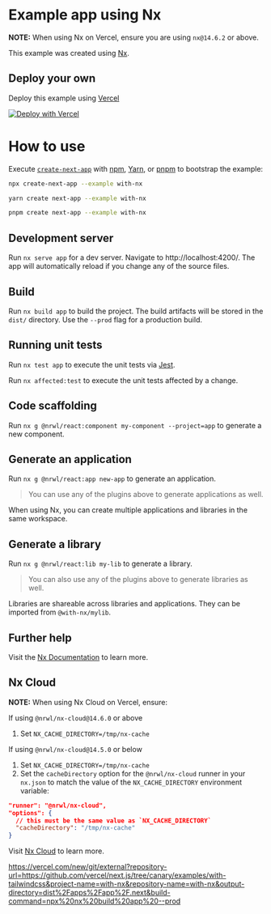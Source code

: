 # Example app using Nx

**NOTE:** When using Nx on Vercel, ensure you are using `nx@14.6.2` or above.

This example was created using [Nx](https://nx.dev).

## Deploy your own

Deploy this example using [Vercel](https://vercel.com?utm_source=github&utm_medium=readme&utm_campaign=next-example)

[![Deploy with Vercel](https://vercel.com/button)](https://vercel.com/new/git/external?repository-url=https://github.com/vercel/next.js/tree/canary/examples/with-nx&project-name=with-nx&repository-name=with-nx&output-directory=dist%2Fapps%2Fapp%2F.next&build-command=npx%20nx%20build%20app%20--prod&ignore-command=npx%20nx-ignore%20app%20)

# How to use

Execute [`create-next-app`](https://github.com/vercel/next.js/tree/canary/packages/create-next-app) with [npm](https://docs.npmjs.com/cli/init), [Yarn](https://yarnpkg.com/lang/en/docs/cli/create/), or [pnpm](https://pnpm.io) to bootstrap the example:

```bash
npx create-next-app --example with-nx
```

```bash
yarn create next-app --example with-nx
```

```bash
pnpm create next-app --example with-nx
```

## Development server

Run `nx serve app` for a dev server. Navigate to http://localhost:4200/. The app will automatically reload if you change any of the source files.

## Build

Run `nx build app` to build the project. The build artifacts will be stored in the `dist/` directory. Use the `--prod` flag for a production build.

## Running unit tests

Run `nx test app` to execute the unit tests via [Jest](https://jestjs.io).

Run `nx affected:test` to execute the unit tests affected by a change.

## Code scaffolding

Run `nx g @nrwl/react:component my-component --project=app` to generate a new component.

## Generate an application

Run `nx g @nrwl/react:app new-app` to generate an application.

> You can use any of the plugins above to generate applications as well.

When using Nx, you can create multiple applications and libraries in the same workspace.

## Generate a library

Run `nx g @nrwl/react:lib my-lib` to generate a library.

> You can also use any of the plugins above to generate libraries as well.

Libraries are shareable across libraries and applications. They can be imported from `@with-nx/mylib`.

## Further help

Visit the [Nx Documentation](https://nx.dev) to learn more.

## Nx Cloud

**NOTE:** When using Nx Cloud on Vercel, ensure:

If using `@nrwl/nx-cloud@14.6.0` or above

1. Set `NX_CACHE_DIRECTORY=/tmp/nx-cache`

If using `@nrwl/nx-cloud@14.5.0` or below

1. Set `NX_CACHE_DIRECTORY=/tmp/nx-cache`
2. Set the `cacheDirectory` option for the `@nrwl/nx-cloud` runner in your `nx.json` to match the value of the `NX_CACHE_DIRECTORY` environment variable:

```json
"runner": "@nrwl/nx-cloud",
"options": {
  // this must be the same value as `NX_CACHE_DIRECTORY`
  "cacheDirectory": "/tmp/nx-cache"
}
```

Visit [Nx Cloud](https://nx.app/) to learn more.

https://vercel.com/new/git/external?repository-url=https://github.com/vercel/next.js/tree/canary/examples/with-tailwindcss&project-name=with-nx&repository-name=with-nx&output-directory=dist%2Fapps%2Fapp%2F.next&build-command=npx%20nx%20build%20app%20--prod

